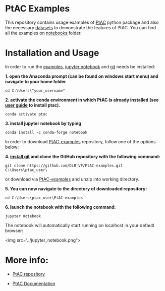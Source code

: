 # PtAC Examples

This repository contains usage examples of [PtAC](https://github.com/DLR-VF/PtAC) python package 
and also the necessary [datasets](https://github.com/DLR-VF/PtAC-examples/tree/master/data) 
to demonstrate the features of PtAC. 
You can find all the examples on [notebooks](https://github.com/DLR-VF/PtAC-examples/tree/master/notebooks) folder.

# Installation and Usage

In order to run the [examples](https://github.com/DLR-VF/PtAC-examples/tree/master/notebooks), 
[jupyter notebook](https://jupyter-notebook.readthedocs.io/en/stable/index.html) and [git](https://git-scm.com/book/en/v2/Getting-Started-Installing-Git) 
needs be installed:

**1. open the Anaconda prompt (can be found on windows start menu) and navigate to your home folder**

```
cd C:\Users\"your_username"
```

**2. activate the conda environment in which PtAC is already installed 
(see [user guide](https://github.com/DLR-VF/PtAC/blob/master/docs/source/user-guide.rst) to install ptac).**

```
conda activate ptac
```

**3. install jupyter notebook by typing**

```
conda install -c conda-forge notebook
```

In order to download [PtAC-examples](https://github.com/DLR-VF/PtAC-examples) repository, 
follow one of the options below:

**4. [install git](https://git-scm.com/book/en/v2/Getting-Started-Installing-Git) 
and clone the GitHub repository with the following command:**

```
git clone https://github.com/DLR-VF/PtAC-examples.git C:\Users\ptac_user\
```

or download via [PtAC-examples](https://github.com/DLR-VF/PtAC-examples/archive/refs/heads/master.zip) and unzip 
into working directory.

**5. You can now navigate to the directory of downloaded repository:**

```
cd C:\Users\ptac_user\PtAC-examples
```

**6. launch the notebook with the following command:**

```
jupyter notebook
```
The notebook will automatically start running on localhost in your defautl browser:

<img src='../jupyter_notebook.png">

# More info:

* [PtAC repository](https://github.com/DLR-VF/PtAC)

* [PtAC Documentation](https://github.com/DLR-VF/PtAC/blob/master/docs/source/user-guide.rst)
